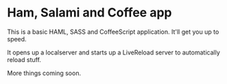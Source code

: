 Ham, Salami and Coffee app
===

This is a basic HAML, SASS and CoffeeScript application. It'll get you up to speed.

It opens up a localserver and starts up a LiveReload server to automatically reload stuff.

More things coming soon.
